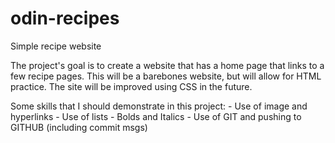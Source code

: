 # odin-recipes
Simple recipe website

The project's goal is to create a website that has a home page that links 
to a few recipe pages. This will be a barebones website, but will allow 
for HTML practice. The site will be improved using CSS in the future.

Some skills that I should demonstrate in this project:
	- Use of image and hyperlinks
	- Use of lists
	- Bolds and Italics
	- Use of GIT and pushing to GITHUB (including commit msgs)

